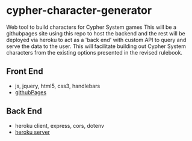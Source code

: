 # cypher-character-generator
Web tool to build characters for Cypher System games
This will be a githubpages site using this repo to host the backend and the rest will be deployed via heroku to act as a 'back end' with custom API to query and serve the data to the user.
This will facilitate building out Cypher System characters from the existing options presented in the revised rulebook.

## Front End
* js, jquery, html5, css3, handlebars
* [githubPages](https://ginsusamurai.github.io/cypher-character-generator/)

## Back End
* heroku client, express, cors, dotenv
* [heroku server](https://csgcharacterbuilder.herokuapp.com/)

